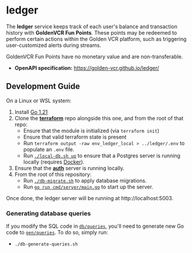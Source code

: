 # ledger

The **ledger** service keeps track of each user's balance and transaction history with
**GoldenVCR Fun Points**. These points may be redeemed to perform certain actions within
the Golden VCR platform, such as triggering user-customized alerts during streams.

GoldenVCR Fun Points have no monetary value and are non-transferable.

- **OpenAPI specification:** https://golden-vcr.github.io/ledger/

## Development Guide

On a Linux or WSL system:

1. Install [Go 1.21](https://go.dev/doc/install)
2. Clone the [**terraform**](https://github.com/golden-vcr/terraform) repo alongside
   this one, and from the root of that repo:
    - Ensure that the module is initialized (via `terraform init`)
    - Ensure that valid terraform state is present
    - Run `terraform output -raw env_ledger_local > ../ledger/.env` to populate an
      `.env` file.
    - Run [`./local-db.sh up`](https://github.com/golden-vcr/terraform/blob/main/local-db.sh)
      to ensure that a Postgres server is running locally (requires
      [Docker](https://docs.docker.com/engine/install/)).
3. Ensure that the [**auth**](https://github.com/golden-vcr/auth?tab=readme-ov-file#development-guide)
   server is running locally.
4. From the root of this repository:
    - Run [`./db-migrate.sh`](./db-migrate.sh) to apply database migrations.
    - Run [`go run cmd/server/main.go`](./cmd/server/main.go) to start up the server.

Once done, the ledger server will be running at http://localhost:5003.

### Generating database queries

If you modify the SQL code in [`db/queries`](./db/queries/), you'll need to generate
new Go code to [`gen/queries`](./gen/queries/). To do so, simply run:

- `./db-generate-queries.sh`
